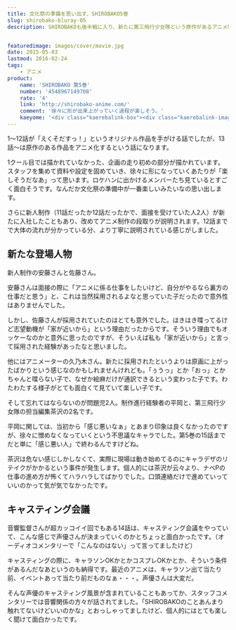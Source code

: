 ```yaml
---
title: 文化祭の準備を思い出す、SHIROBAKO5巻
slug: shirobako-bluray-05
description: SHIROBAKOも後半戦に入り、新たに第三飛行少女隊という原作があるアニメ制作の話に入ります。スタッフを集めて、美術やキャラクターの色彩が決まって徐々に形になっていく感じが、なんだか文化祭の準備をしているときを思い出しました。


featuredimage: images/cover/movie.jpg
date: 2015-05-03
lastmod: 2016-02-24
tags: 
    - アニメ
product:
    name: 'SHIROBAKO 第5巻'
    number: '4548967149708'
    rate: '4'
    link: 'http://shirobako-anime.com/'
    comment: '徐々に形が出来上がっていく過程が楽しそう。'
    kaeyome: '<div class="kaerebalink-box"><div class="kaerebalink-image"><a href="http://www.amazon.co.jp/exec/obidos/ASIN/B00OJXVVG6/illusionspace-22/ref=nosim/" rel="nofollow" target="_blank"><img src="https://ecx.images-amazon.com/images/I/41pGzACesoL._SL160_.jpg" style="border: none;" /></a></div><div class="kaerebalink-info"><div class="kaerebalink-name"><a href="http://www.amazon.co.jp/exec/obidos/ASIN/B00OJXVVG6/illusionspace-22/ref=nosim/" rel="nofollow" target="_blank">SHIROBAKO 第5巻 (初回生産限定版) [Blu-ray]</a><div class="kaerebalink-powered-date">posted with <a href="http://kaereba.com" rel="nofollow" target="_blank">カエレバ</a></div></div><div class="kaerebalink-detail">木村珠莉 ワーナー・ブラザース・ホームエンターテイメント 2015-04-22    </div><div class="kaerebalink-link1"><div class="shoplinkamazon"><a href="http://www.amazon.co.jp/gp/search?keywords=SHIROBAKO%81%405%8A%AA%81%40Blu-ray&__mk_ja_JP=%83J%83%5E%83J%83i&tag=illusionspace-22" rel="nofollow" target="_blank">Amazon</a></div><div class="shoplinkrakuten"><a href="http://hb.afl.rakuten.co.jp/hgc/0e95387f.f2aef20d.0e953880.25e412bd/?pc=http%3A%2F%2Fsearch.rakuten.co.jp%2Fsearch%2Fmall%2FSHIROBAKO%25E3%2580%25805%25E5%25B7%25BB%25E3%2580%2580Blu-ray%2F-%2Ff.1-p.1-s.1-sf.0-st.A-v.2%3Fx%3D0%26scid%3Daf_ich_link_urltxt%26m%3Dhttp%3A%2F%2Fm.rakuten.co.jp%2F" rel="nofollow" target="_blank">楽天市場</a></div><div class="shoplinkyahoo"><a href="http://ck.jp.ap.valuecommerce.com/servlet/referral?sid=3085416&pid=882193779&vc_url=http%3A%2F%2Fsearch.shopping.yahoo.co.jp%2Fsearch%3Fp%3DSHIROBAKO%25E3%2580%25805%25E5%25B7%25BB%25E3%2580%2580Blu-ray" rel="nofollow"  target="_blank">Yahooショッピング<img src="https://ad.jp.ap.valuecommerce.com/servlet/gifbanner?sid=3085416&pid=882193779" height="1" width="1" border="0"></a></div></div></div><div class="booklink-footer" style="clear: left"></div></div>'
---
```


1〜12話が「えくそだすっ！」というオリジナル作品を手がける話でしたが、13話〜は原作のある作品をアニメ化するという話になります。

1クール目では描かれていなかった、企画の走り初めの部分が描かれています。スタッフを集めて資料や設定を固めていき、徐々に形になっていくあたりが「楽しそうだなあ」って思います。ロケハンに出かけるメンバーたち見ているとすごく面白そうです。なんだか文化祭の準備中が一番楽しいみたいなの思い出します。

さらに新人制作（11話だったか12話だったかで、面接を受けていた人2人）が新たに入社したこともあり、改めてアニメ制作の段取りが説明されます。12話までで大体の流れが分かっている分、より丁寧に説明されている感じがしました。


## 新たな登場人物


新人制作の安藤さんと佐藤さん。

安藤さんは面接の際に「アニメに係る仕事をしたいけど、自分がやるなら裏方の仕事だと思う」と、これは当然採用されるよなと思っていた子だったので意外性はありませんでした。

しかし、佐藤さんが採用されていたのはとても意外でした。はきはき喋ってるけど志望動機が「家が近いから」という理由だったからです。そういう理由でもオッケーなのかと意外に思ったのですが、そういえば私も「家が近いから」と言って採用された経験があったなと思いました。

他にはアニメーターの久乃木さん。新たに採用されたというよりは原画に上がったばかりという感じなのかもしれませんけれども。「ぅうっ」とか「おっ」とかちゃんと喋らない子で、なぜか絵麻だけが通訳できるという変わった子です。わたわたする様子がとても面白くて見ていて楽しい子です。

そして忘れてはならないのが問題児2人。制作進行経験者の平岡と、第三飛行少女隊の担当編集茶沢の2名です。

平岡に関しては、当初から「感じ悪いなぁ」とあまり印象は良くなかったのですが、徐々に憎めなくなっていくという不思議なキャラでした。第5巻の15話までだと単に「感じ悪い人」で終わるんですけどね。

茶沢は危ない感じしかしなくて、実際に現場は動き始めてるのにキャラデザのリテイクがかかるという事件が発生します。個人的には茶沢が云々より、ナベPの仕事の進め方が怖くてハラハラしてばかりでした。口頭連絡だけで進めていっていいのかって気が気でなかったです。


## キャスティング会議


音響監督さんが超カッコイイ回でもある14話は、キャスティング会議をやっていて、こんな感じで声優さんが決まっていくのかとちょっと面白かったです。（オーディオコメンタリーで「こんなのはない」って言ってましたけど）

キャスティングの際に、キャラソンOKかとかコスプレOKかとか、そういう条件があるんだなあというのも納得です。最近のアニメは、キャラソン出て当たり前、イベントあって当たり前だものなぁ・・・。声優さんは大変だ。

そんな声優のキャスティング風景が含まれていることもあってか、スタッフコメンタリーでは音響関係の方々が話されてました。「SHIROBAKOのことあんまり触れてないけどいいのかな」とおっしゃってましたけど、個人的にはとても楽しく聞けて面白かったです。


  